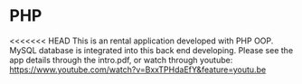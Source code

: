 # PHP
<<<<<<< HEAD
This is an rental application developed with PHP OOP.  MySQL database is integrated into this back end developing.
Please see the app details through the intro.pdf, or watch through youtube: https://www.youtube.com/watch?v=BxxTPHdaEfY&feature=youtu.be


